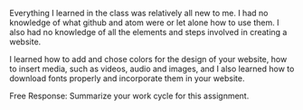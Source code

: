 Everything I learned in the class was relatively all new to me. I had no knowledge of what github and atom were or let alone how to use them. I also had no knowledge of all the elements and steps involved in creating a website.

I learned how to add and chose colors for the design of your website, how to insert media, such as videos, audio and images, and I also learned how to download fonts properly and incorporate them in your website.

Free Response: Summarize your work cycle for this assignment.
